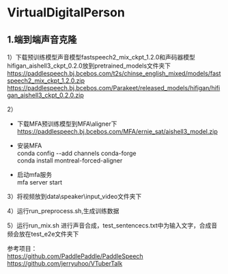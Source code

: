 # VirtualDigitalPerson
## 1.端到端声音克隆<br />
1）下载预训练模型声音模型fastspeech2_mix_ckpt_1.2.0和声码器模型hifigan_aishell3_ckpt_0.2.0放到pretrained_models文件夹下<br />
https://paddlespeech.bj.bcebos.com/t2s/chinse_english_mixed/models/fastspeech2_mix_ckpt_1.2.0.zip <br />
https://paddlespeech.bj.bcebos.com/Parakeet/released_models/hifigan/hifigan_aishell3_ckpt_0.2.0.zip <br />

2）
* 下载MFA预训练模型到MFA\aligner下<br />
https://paddlespeech.bj.bcebos.com/MFA/ernie_sat/aishell3_model.zip<br />

* 安装MFA<br />
conda config --add channels conda-forge<br />
conda install montreal-forced-aligner

* 启动mfa服务<br />
mfa server start

3）将视频放到data\speaker\input_video文件夹下<br />

4）运行run_preprocess.sh,生成训练数据<br />

5）运行run_mix.sh 进行声音合成，test_sentencecs.txt中为输入文字，合成音频会放在test_e2e文件夹下<br />

参考项目：<br />
https://github.com/PaddlePaddle/PaddleSpeech<br />
https://github.com/jerryuhoo/VTuberTalk

